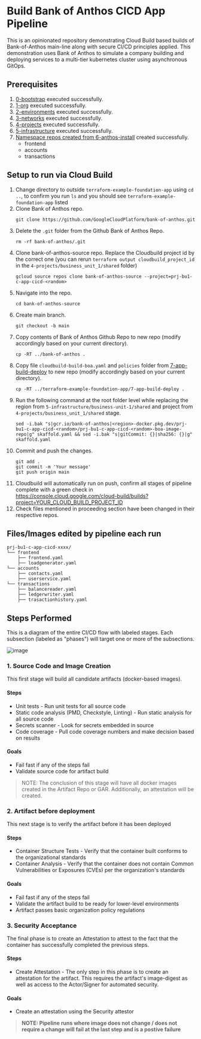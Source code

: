 # Build Bank of Anthos CICD App Pipeline

This is an opinionated repository demonstrating Cloud Build based builds of Bank-of-Anthos main-line along with secure CI/CD principles applied.
This demonstration uses Bank of Anthos to simulate a company building and deploying services to a multi-tier kubernetes cluster using asynchronous GitOps.

## Prerequisites

1. [0-bootstrap](https://github.com/terraform-google-modules/terraform-example-foundation/blob/master/0-bootstrap/README.md) executed successfully.
1. [1-org](https://github.com/terraform-google-modules/terraform-example-foundation/blob/master/1-org/README.md) executed successfully.
1. [2-environments](https://github.com/terraform-google-modules/terraform-example-foundation/blob/master/2-environments/README.md) executed successfully.
1. [3-networks](https://github.com/terraform-google-modules/terraform-example-foundation/blob/master/3-networks/README.md) executed successfully.
1. [4-projects](../foundation-extension/4-projects/README.md) executed successfully.
1. [5-infrastructure](../5-infrastructure/README.md) executed successfully.
1. [Namespace repos created from 6-anthos-install](../6-anthos-install/README.md) created successfully.
   - frontend
   - accounts
   - transactions

## Setup to run via Cloud Build
1. Change directory to outside `terraform-example-foundation-app` using `cd ..`, to confirm you run `ls` and you should see `terraform-example-foundation-app` listed
1. Clone Bank of Anthos repo.
   ```
   git clone https://github.com/GoogleCloudPlatform/bank-of-anthos.git
   ```
1. Delete the `.git` folder from the Github Bank of Anthos Repo.
   ```
   rm -rf bank-of-anthos/.git
   ```
1. Clone bank-of-anthos-source repo. Replace the Cloudbuild project id by the correct one (you can rerun `terraform output cloudbuild_project_id` in the `4-projects/business_unit_1/shared` folder)
   ```
   gcloud source repos clone bank-of-anthos-source --project=prj-bu1-c-app-cicd-<random>
   ```
1. Navigate into the repo.
   ```
   cd bank-of-anthos-source
   ```
1. Create main branch.
   ```
   git checkout -b main
   ```
1. Copy contents of Bank of Anthos Github Repo to new repo (modify accordingly based on your current directory).
   ```
   cp -RT ../bank-of-anthos .
   ```
1. Copy file `cloudbuild-build-boa.yaml` and `policies` folder from [7-app-build-deploy](.) to new repo (modify accordingly based on your current directory).
   ```
   cp -RT ../terraform-example-foundation-app/7-app-build-deploy .
   ```
1. Run the following command at the root folder level while replacing the region from `5-infrastructure/business-unit-1/shared` and project from `4-projects/business_unit_1/shared` stage.
   ```
   sed -i.bak "s|gcr.io/bank-of-anthos|<region>-docker.pkg.dev/prj-bu1-c-app-cicd-<random>/prj-bu1-c-app-cicd-<random>-boa-image-repo|g" skaffold.yaml && sed -i.bak "s|gitCommit: {}|sha256: {}|g" skaffold.yaml
   ```
1. Commit and push the changes.
   ```
   git add .
   git commit -m 'Your message'
   git push origin main
   ```
1. Cloudbuild will automatically run on push, confirm all stages of pipeline complete with a green check in https://console.cloud.google.com/cloud-build/builds?project=YOUR_CLOUD_BUILD_PROJECT_ID
1. Check files mentioned in proceeding section have been changed in their respective repos.

## Files/Images edited by pipeline each run
```
prj-bu1-c-app-cicd-xxxx/
└── frontend
    ├── frontend.yaml
    ├── loadgenerator.yaml
└── accounts
    ├── contacts.yaml
    ├── userservice.yaml
└── transactions
    ├── balancereader.yaml
    ├── ledgerwriter.yaml
    ├── trasactionhistory.yaml
```

## Steps Performed

This is a diagram of the entire CI/CD flow with labeled stages. Each subsection (labeled as "phases") will target one or more of the subsections.

![image](https://user-images.githubusercontent.com/63249609/114470166-109bda00-9bb4-11eb-9997-204efbabbdc8.png)

### 1. Source Code and Image Creation
This first stage will build all candidate artifacts (docker-based images).

#### Steps
* Unit tests - Run unit tests for all source code
* Static code analysis (PMD, Checkstyle, Linting) - Run static analysis for all source code
* Secrets scanner - Look for secrets embedded in source
* Code coverage - Pull code coverage numbers and make decision based on results

#### Goals
* Fail fast if any of the steps fail
* Validate source code for artifact build

> NOTE: The conclusion of this stage will have all docker images created in the Artifact Repo or GAR. Additionally, an attestation will be created.

### 2. Artifact before deployment
This next stage is to verify the artifact before it has been deployed

#### Steps
* Container Structure Tests - Verify that the container built conforms to the organizational standards
* Container Analysis - Verify that the container does not contain Common Vulnerabilities or Exposures (CVEs) per the organization's standards

#### Goals
* Fail fast if any of the steps fail
* Validate the artifact build to be ready for lower-level environments
* Artifact passes basic organization policy regulations

### 3. Security Acceptance
The final phase is to create an Attestation to attest to the fact that the container has successfully completed the previous steps.

#### Steps
* Create Attestation - The only step in this phase is to create an attestation for the artifact. This requires the artifact's image-digest as well as access to the Actor/Signer for automated security.

#### Goals
* Create an attestation using the Security attestor

> **NOTE: Pipeline runs where image does not change / does not require a change will fail at the last step and is a postive failure**

